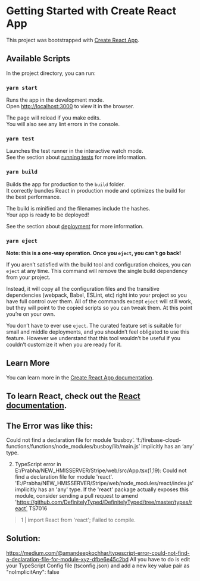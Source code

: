 # Getting Started with Create React App

This project was bootstrapped with [Create React App](https://github.com/facebook/create-react-app).

## Available Scripts

In the project directory, you can run:

### `yarn start`

Runs the app in the development mode.\
Open [http://localhost:3000](http://localhost:3000) to view it in the browser.

The page will reload if you make edits.\
You will also see any lint errors in the console.

### `yarn test`

Launches the test runner in the interactive watch mode.\
See the section about [running tests](https://facebook.github.io/create-react-app/docs/running-tests) for more information.

### `yarn build`

Builds the app for production to the `build` folder.\
It correctly bundles React in production mode and optimizes the build for the best performance.

The build is minified and the filenames include the hashes.\
Your app is ready to be deployed!

See the section about [deployment](https://facebook.github.io/create-react-app/docs/deployment) for more information.

### `yarn eject`

**Note: this is a one-way operation. Once you `eject`, you can’t go back!**

If you aren’t satisfied with the build tool and configuration choices, you can `eject` at any time. This command will remove the single build dependency from your project.

Instead, it will copy all the configuration files and the transitive dependencies (webpack, Babel, ESLint, etc) right into your project so you have full control over them. All of the commands except `eject` will still work, but they will point to the copied scripts so you can tweak them. At this point you’re on your own.

You don’t have to ever use `eject`. The curated feature set is suitable for small and middle deployments, and you shouldn’t feel obligated to use this feature. However we understand that this tool wouldn’t be useful if you couldn’t customize it when you are ready for it.

## Learn More

You can learn more in the [Create React App documentation](https://facebook.github.io/create-react-app/docs/getting-started).

To learn React, check out the [React documentation](https://reactjs.org/).
----------------------
## The Error was like this:
Could not find a declaration file for module ‘busboy’. ‘f:/firebase-cloud-functions/functions/node_modules/busboy/lib/main.js’ implicitly has an ‘any’ type.

2. TypeScript error in E:/Prabha/NEW_HMISSERVER/Stripe/web/src/App.tsx(1,19):
Could not find a declaration file for module 'react'. 'E:/Prabha/NEW_HMISSERVER/Stripe/web/node_modules/react/index.js' implicitly has an 'any' type.
  If the 'react' package actually exposes this module, consider sending a pull request to amend 'https://github.com/DefinitelyTyped/DefinitelyTyped/tree/master/types/react`  TS7016

  > 1 | import React from 'react';
Failed to compile.

## Solution: 
https://medium.com/@amandeepkochhar/typescript-error-could-not-find-a-declaration-file-for-module-xyz-dfbe6e45c2bd
All you have to do is edit your TypeScript Config file (tsconfig.json) and add a new key value pair as
"noImplicitAny": false